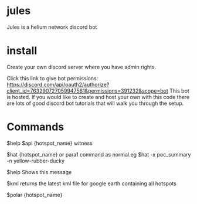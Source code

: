 # jules
Jules is a helium network discord bot

# install
Create your own discord server where you have admin rights.

Click this link to give bot permissions:
https://discord.com/api/oauth2/authorize?client_id=763290727059947561&permissions=391232&scope=bot 
This bot is hosted. If you would like to create and host your own with this code there are lots of good discord bot tutorials that will walk you through the setup.

# Commands

$help
$api    {hotspot_name} witness

$hat    {hotspot_name} or para1 command as normal.eg $hat -x poc_summary -n yellow-rubber-ducky

$help   Shows this message

$kml    returns the latest kml file for google earth containing all hotspots

$polar  {hotspot_name}
  
